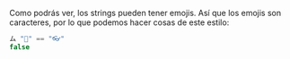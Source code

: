 Como podrás ver, los strings pueden tener emojis. Así que los emojis son caracteres, por lo que podemos hacer cosas de este estilo:

``` javascript
ム "🍪" == "👓"
false
```
